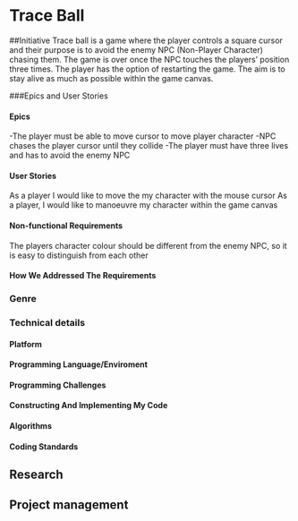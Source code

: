 # Trace Ball
##Initiative
Trace ball is a game where the player controls a square cursor and their purpose is to avoid the enemy NPC (Non-Player Character) chasing them. The game is over once the NPC touches the players’ position three times. The player has the option of restarting the game. The aim is to stay alive as much as possible within the game canvas.

###Epics and User Stories
#### Epics
-The player must be able to move cursor to move player character
-NPC chases the player cursor until they collide
-The player must have three lives and has to avoid the enemy NPC
#### User Stories
As a player I would like to move the my character with the mouse cursor
As a player, I would like to manoeuvre my character within the game canvas 
#### Non-functional Requirements
The players character colour should be different from the enemy NPC, so it is easy to distinguish from each other
#### How We Addressed The Requirements

### Genre

### Technical details
#### Platform
#### Programming Language/Enviroment
#### Programming Challenges
#### Constructing And Implementing My Code
#### Algorithms
#### Coding Standards
##
## Research

## Project management
